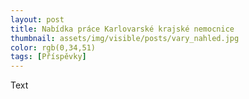 ```yaml
---
layout: post
title: Nabídka práce Karlovarské krajské nemocnice
thumbnail: assets/img/visible/posts/vary_nahled.jpg
color: rgb(0,34,51)
tags: [Příspěvky]
---
```

Text